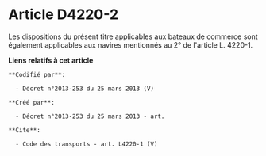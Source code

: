 # Article D4220-2

Les dispositions du présent titre applicables aux bateaux de commerce sont également applicables aux navires mentionnés au 2°
de l'article L. 4220-1.

**Liens relatifs à cet article**

	**Codifié par**:

	  - Décret n°2013-253 du 25 mars 2013 (V)

	**Créé par**:

	  - Décret n°2013-253 du 25 mars 2013 - art.

	**Cite**:

	  - Code des transports - art. L4220-1 (V)
